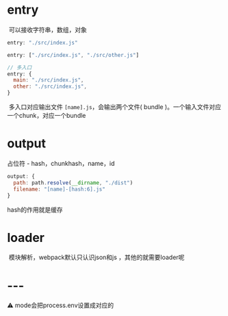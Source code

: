 # entry

​	可以接收字符串，数组，对象

```js
entry: "./src/index.js"

entry: ["./src/index.js", "./src/other.js"]

// 多入口
entry: {
  main: "./src/index.js",
  other: "./src/index.js",
}
```

​	多入口对应输出文件 `[name].js`，会输出两个文件( bundle )。一个输入文件对应一个chunk，对应一个bundle

# output

占位符 - hash，chunkhash，name，id

```js
output: {
  path: path.resolve(__dirname, "./dist")
  filename: "[name]-[hash:6].js"
}
```

hash的作用就是缓存

# loader

​	模块解析，webpack默认只认识json和js ，其他的就需要loader呢













# ---

⚠️ mode会把process.env设置成对应的